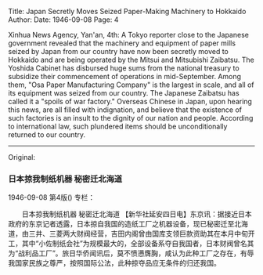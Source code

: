 Title: Japan Secretly Moves Seized Paper-Making Machinery to Hokkaido
Author:
Date: 1946-09-08
Page: 4

Xinhua News Agency, Yan'an, 4th: A Tokyo reporter close to the Japanese government revealed that the machinery and equipment of paper mills seized by Japan from our country have now been secretly moved to Hokkaido and are being operated by the Mitsui and Mitsubishi Zaibatsu. The Yoshida Cabinet has disbursed huge sums from the national treasury to subsidize their commencement of operations in mid-September. Among them, "Osa Paper Manufacturing Company" is the largest in scale, and all of its equipment was seized from our country. The Japanese Zaibatsu has called it a "spoils of war factory." Overseas Chinese in Japan, upon hearing this news, are all filled with indignation, and believe that the existence of such factories is an insult to the dignity of our nation and people. According to international law, such plundered items should be unconditionally returned to our country.



<hr /> 

Original: 


### 日本掠我制纸机器  秘密迁北海道

1946-09-08
第4版()
专栏：

　　日本掠我制纸机器
    秘密迁北海道
    【新华社延安四日电】东京讯：据接近日本政府的东京记者透露，日本掠自我国的造纸工厂之机器设备，现已秘密迁至北海道，由三井、三菱两大财阀经营，吉田内阁曾由国库支领巨款资助其在本月中旬开工，其中“小佐制纸会社”为规模最大的，全部设备系夺自我国者，日本财阀曾名其为“战利品工厂”。旅日华侨闻讯后，莫不愤懑膺胸，咸认为此种工厂之存在，有辱我国家民族之尊严，按照国际公法，此种掠夺品应无条件的归还我国。
